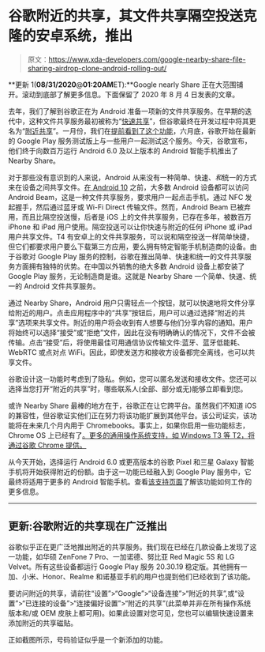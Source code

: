 # 谷歌附近的共享，其文件共享隔空投送克隆的安卓系统，推出

> 原文：<https://www.xda-developers.com/google-nearby-share-file-sharing-airdrop-clone-android-rolling-out/>

**更新 1(****08/31/2020****@****01:20AM****ET):**Google nearly Share 正在大范围铺开。滚动到底部了解更多信息。下面保留了 2020 年 8 月 4 日发表的文章。

去年，我们了解到谷歌正在为 Android 准备一项新的文件共享服务。在早期的迭代中，这种文件共享服务最初被称为“[快速共享](https://www.xda-developers.com/fast-share-android-beam-airdrop-android/)”，但谷歌最终在开发过程中将其更名为“[附近共享](https://www.xda-developers.com/fast-share-google-upcoming-airdrop-service-renamed-nearby-sharing/)”。一月份，我们在[提前看到了这个功能](https://www.xda-developers.com/nearby-sharing-airdrop-for-android-file-sharing/)，六月底，谷歌开始在最新的 Google Play 服务测试版上与一些用户一起测试这个服务。今天，谷歌宣布，他们终于向数百万运行 Android 6.0 及以上版本的 Android 智能手机推出了 Nearby Share。

对于那些没有意识到的人来说，Android 从来没有一种简单、快速、*和*统一的方式来在设备之间共享文件。[在 Android 10](https://www.xda-developers.com/google-deprecate-android-beam-api-nfc-share-files/) 之前，大多数 Android 设备都可以访问 Android Beam，这是一种文件共享服务，要求用户一起点击手机，通过 NFC 发起握手，然后通过蓝牙或 Wi-Fi Direct 传输文件。然而，Android Beam 已被弃用，而且比隔空投送慢，后者是 iOS 上的文件共享服务，已存在多年，被数百万 iPhone 和 iPad 用户使用。隔空投送可以让你快速与附近的任何 iPhone 或 iPad 用户共享文件。T4 有安卓上的文件共享服务，可以说和隔空投送一样简单快捷，但它们都要求用户要么下载第三方应用，要么拥有特定智能手机制造商的设备。由于谷歌对 Google Play 服务的控制，谷歌在推出简单、快速和统一的文件共享服务方面拥有独特的优势。在中国以外销售的绝大多数 Android 设备上都安装了 Google Play 服务，无论制造商是谁。这就是 Nearby Share 一个简单、快速、统一的 Android 文件共享服务。

通过 Nearby Share，Android 用户只需轻点一个按钮，就可以快速地将文件分享给附近的用户。点击应用程序中的“共享”按钮后，用户可以通过选择“附近的共享”选项来共享文件。附近的用户将会收到有人想要与他们分享内容的通知。用户将始终可以选择“接受”或“拒绝”文件，因此在没有明确确认的情况下，文件不会被传输。点击“接受”后，将使用最佳可用通信协议传输文件:蓝牙、蓝牙低能耗、WebRTC 或点对点 WiFi。因此，即使发送方和接收方设备都完全离线，也可以共享文件。

谷歌设计这一功能时考虑到了隐私。例如，您可以匿名发送和接收文件。您还可以选择当您打开“附近的共享”时，哪些联系人(全部、部分或无)能够立即看到您。

或许 Nearby Share 最棒的地方在于，谷歌正在让它跨平台。虽然我们不知道 iOS 的兼容性，但谷歌证实他们正在努力将该功能扩展到其他平台。该公司证实，该功能将在未来几个月内用于 Chromebooks。事实上，如果你启用一些功能标志，Chrome OS 上已经有了[。更多的通用操作系统支持，如 Windows T3 等 T2，将通过谷歌 Chrome 提供。](https://www.xda-developers.com/chrome-os-supports-google-nearby-share-file-sharing-feature/)

从今天开始，选择运行 Android 6.0 或更高版本的谷歌 Pixel 和三星 Galaxy 智能手机将开始获得附近的份额。由于这一功能已经融入到 Google Play 服务中，它最终将适用于更多的 Android 智能手机。查看[该支持页面](https://www.xda-developers.com/androids-nearby-share-now-works-windows-google-chrome/)了解该功能如何工作的更多信息。

* * *

## 更新:谷歌附近的共享现在广泛推出

谷歌似乎正在更广泛地推出附近的共享服务。我们现在已经在几款设备上发现了这一功能，如华硕 ZenFone 7 Pro、一加诺德、努比亚 Red Magic 5S 和 LG Velvet。所有这些设备都运行 Google Play 服务 20.30.19 稳定版。其他拥有一加、小米、Honor、Realme 和诺基亚手机的用户也提到他们已经收到了该功能。

要访问附近的共享，请前往“设置”>“Google”>“设备连接”>“附近的共享”,或“设置”>“已连接的设备”>“连接偏好设置”>“附近的共享”(此菜单并非在所有操作系统版本和/或 OEM 皮肤上都可用)。如果此设置对您可见，您也可以编辑快速设置来添加附近的共享磁贴。

正如截图所示，号码验证似乎是一个新添加的功能。